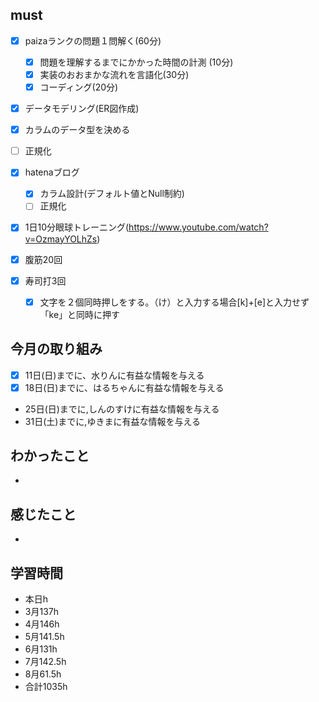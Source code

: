 
## must
- [x] paizaランクの問題１問解く(60分)
  - [x] 問題を理解するまでにかかった時間の計測 (10分)
  - [x] 実装のおおまかな流れを言語化(30分)
  - [x] コーディング(20分)
- [x]  データモデリング(ER図作成)
- [x]  カラムのデータ型を決める
- [ ]  正規化

- [x] hatenaブログ
  - [x] カラム設計(デフォルト値とNull制約)
  - [ ] 正規化
- [x] 1日10分眼球トレーニング(https://www.youtube.com/watch?v=OzmayYOLhZs)
- [x] 腹筋20回
- [x] 寿司打3回
  - [x] 文字を２個同時押しをする。（け）と入力する場合[k]+[e]と入力せず「ke」と同時に押す
     

     
## 今月の取り組み
- [x] 11日(日)までに、水りんに有益な情報を与える
- [x] 18日(日)までに、はるちゃんに有益な情報を与える　
- 25日(日)までに,しんのすけに有益な情報を与える
- 31日(土)までに,ゆきまに有益な情報を与える




## わかったこと
- 
## 感じたこと
-  
  

## 学習時間
  - 本日h
  - 3月137h
  - 4月146h
  - 5月141.5h
  - 6月131h
  - 7月142.5h
  - 8月61.5h
  - 合計1035h
    




